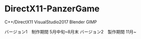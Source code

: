 # DirectX11-PanzerGame

C++/DirectX11
VisualStudio2017
Blender
GIMP

バージョン1　制作期間 5月中旬~8月末
バージョン2　製作期間 11月~
